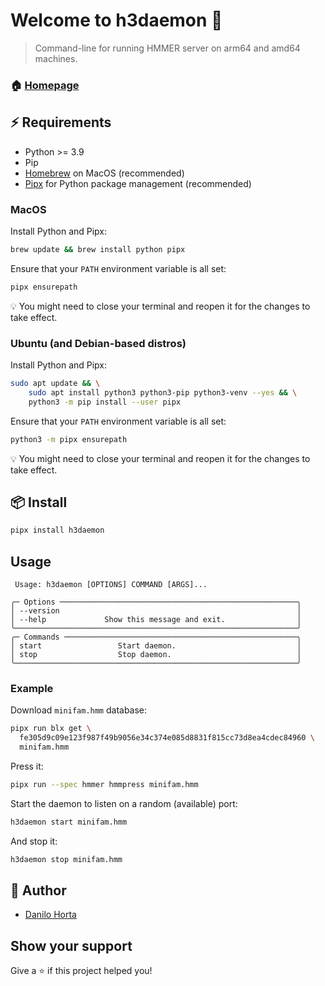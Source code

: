 # Welcome to h3daemon 👋

> Command-line for running HMMER server on arm64 and amd64 machines.

### 🏠 [Homepage](https://github.com/EBI-Metagenomics/h3daemon)

## ⚡️ Requirements

- Python >= 3.9
- Pip
- [Homebrew](https://brew.sh) on MacOS (recommended)
- [Pipx](https://pypa.github.io/pipx/) for Python package management (recommended)

### MacOS

Install Python and Pipx:

```sh
brew update && brew install python pipx
```

Ensure that your `PATH` environment variable is all set:

```sh
pipx ensurepath
```

💡 You might need to close your terminal and reopen it for the changes to take effect.

### Ubuntu (and Debian-based distros)

Install Python and Pipx:

```sh
sudo apt update && \
    sudo apt install python3 python3-pip python3-venv --yes && \
    python3 -m pip install --user pipx
```

Ensure that your `PATH` environment variable is all set:

```sh
python3 -m pipx ensurepath
```

💡 You might need to close your terminal and reopen it for the changes to take effect.

## 📦 Install

```sh
pipx install h3daemon
```

## Usage

```
 Usage: h3daemon [OPTIONS] COMMAND [ARGS]...

╭─ Options ─────────────────────────────────────────────────────╮
│ --version                                                     │
│ --help             Show this message and exit.                │
╰───────────────────────────────────────────────────────────────╯
╭─ Commands ────────────────────────────────────────────────────╮
│ start                 Start daemon.                           │
│ stop                  Stop daemon.                            │
╰───────────────────────────────────────────────────────────────╯
```

### Example

Download `minifam.hmm` database:

```sh
pipx run blx get \
  fe305d9c09e123f987f49b9056e34c374e085d8831f815cc73d8ea4cdec84960 \
  minifam.hmm
```

Press it:

```sh
pipx run --spec hmmer hmmpress minifam.hmm
```

Start the daemon to listen on a random (available) port:

```sh
h3daemon start minifam.hmm
```

And stop it:

```sh
h3daemon stop minifam.hmm
```

## 👤 Author

- [Danilo Horta](https://github.com/horta)

## Show your support

Give a ⭐️ if this project helped you!
